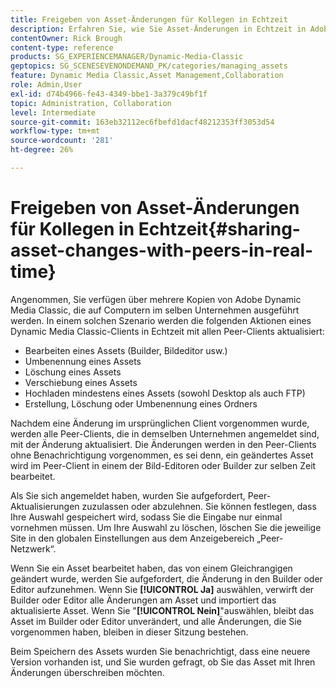```yaml
---
title: Freigeben von Asset-Änderungen für Kollegen in Echtzeit
description: Erfahren Sie, wie Sie Asset-Änderungen in Echtzeit in Adobe Dynamic Media Classic für andere freigeben können.
contentOwner: Rick Brough
content-type: reference
products: SG_EXPERIENCEMANAGER/Dynamic-Media-Classic
geptopics: SG_SCENESEVENONDEMAND_PK/categories/managing_assets
feature: Dynamic Media Classic,Asset Management,Collaboration
role: Admin,User
exl-id: d74b4966-fe43-4349-bbe1-3a379c49bf1f
topic: Administration, Collaboration
level: Intermediate
source-git-commit: 163eb32112ec6fbefd1dacf48212353ff3053d54
workflow-type: tm+mt
source-wordcount: '281'
ht-degree: 26%

---
```


# Freigeben von Asset-Änderungen für Kollegen in Echtzeit{#sharing-asset-changes-with-peers-in-real-time}

Angenommen, Sie verfügen über mehrere Kopien von Adobe Dynamic Media Classic, die auf Computern im selben Unternehmen ausgeführt werden. In einem solchen Szenario werden die folgenden Aktionen eines Dynamic Media Classic-Clients in Echtzeit mit allen Peer-Clients aktualisiert:

* Bearbeiten eines Assets (Builder, Bildeditor usw.)
* Umbenennung eines Assets
* Löschung eines Assets
* Verschiebung eines Assets
* Hochladen mindestens eines Assets (sowohl Desktop als auch FTP)
* Erstellung, Löschung oder Umbenennung eines Ordners

Nachdem eine Änderung im ursprünglichen Client vorgenommen wurde, werden alle Peer-Clients, die in demselben Unternehmen angemeldet sind, mit der Änderung aktualisiert. Die Änderungen werden in den Peer-Clients ohne Benachrichtigung vorgenommen, es sei denn, ein geändertes Asset wird im Peer-Client in einem der Bild-Editoren oder Builder zur selben Zeit bearbeitet.

Als Sie sich angemeldet haben, wurden Sie aufgefordert, Peer-Aktualisierungen zuzulassen oder abzulehnen. Sie können festlegen, dass Ihre Auswahl gespeichert wird, sodass Sie die Eingabe nur einmal vornehmen müssen. Um Ihre Auswahl zu löschen, löschen Sie die jeweilige Site in den globalen Einstellungen aus dem Anzeigebereich „Peer-Netzwerk“.

Wenn Sie ein Asset bearbeitet haben, das von einem Gleichrangigen geändert wurde, werden Sie aufgefordert, die Änderung in den Builder oder Editor aufzunehmen. Wenn Sie **[!UICONTROL Ja]** auswählen, verwirft der Builder oder Editor alle Änderungen am Asset und importiert das aktualisierte Asset. Wenn Sie &quot;**[!UICONTROL Nein]**&quot;auswählen, bleibt das Asset im Builder oder Editor unverändert, und alle Änderungen, die Sie vorgenommen haben, bleiben in dieser Sitzung bestehen.

Beim Speichern des Assets wurden Sie benachrichtigt, dass eine neuere Version vorhanden ist, und Sie wurden gefragt, ob Sie das Asset mit Ihren Änderungen überschreiben möchten.
